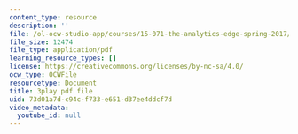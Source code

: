 ```yaml
---
content_type: resource
description: ''
file: /ol-ocw-studio-app/courses/15-071-the-analytics-edge-spring-2017/73d01a7dc94cf733e651d37ee4ddcf7d_xYnq8nVcN4g.pdf
file_size: 12474
file_type: application/pdf
learning_resource_types: []
license: https://creativecommons.org/licenses/by-nc-sa/4.0/
ocw_type: OCWFile
resourcetype: Document
title: 3play pdf file
uid: 73d01a7d-c94c-f733-e651-d37ee4ddcf7d
video_metadata:
  youtube_id: null
---
```

